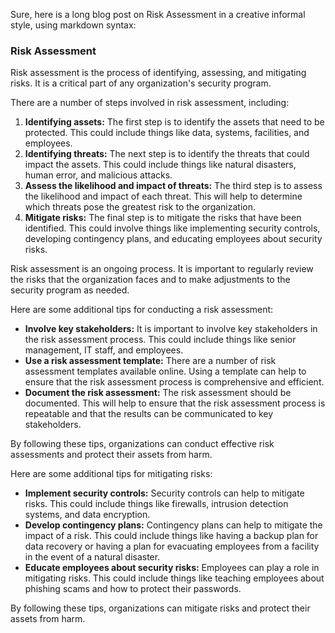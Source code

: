 Sure, here is a long blog post on Risk Assessment in a creative informal style, using markdown syntax:

### Risk Assessment

Risk assessment is the process of identifying, assessing, and mitigating risks. It is a critical part of any organization's security program.

There are a number of steps involved in risk assessment, including:

1. **Identifying assets:** The first step is to identify the assets that need to be protected. This could include things like data, systems, facilities, and employees.
2. **Identifying threats:** The next step is to identify the threats that could impact the assets. This could include things like natural disasters, human error, and malicious attacks.
3. **Assess the likelihood and impact of threats:** The third step is to assess the likelihood and impact of each threat. This will help to determine which threats pose the greatest risk to the organization.
4. **Mitigate risks:** The final step is to mitigate the risks that have been identified. This could involve things like implementing security controls, developing contingency plans, and educating employees about security risks.

Risk assessment is an ongoing process. It is important to regularly review the risks that the organization faces and to make adjustments to the security program as needed.

Here are some additional tips for conducting a risk assessment:

* **Involve key stakeholders:** It is important to involve key stakeholders in the risk assessment process. This could include things like senior management, IT staff, and employees.
* **Use a risk assessment template:** There are a number of risk assessment templates available online. Using a template can help to ensure that the risk assessment process is comprehensive and efficient.
* **Document the risk assessment:** The risk assessment should be documented. This will help to ensure that the risk assessment process is repeatable and that the results can be communicated to key stakeholders.

By following these tips, organizations can conduct effective risk assessments and protect their assets from harm.

Here are some additional tips for mitigating risks:

* **Implement security controls:** Security controls can help to mitigate risks. This could include things like firewalls, intrusion detection systems, and data encryption.
* **Develop contingency plans:** Contingency plans can help to mitigate the impact of a risk. This could include things like having a backup plan for data recovery or having a plan for evacuating employees from a facility in the event of a natural disaster.
* **Educate employees about security risks:** Employees can play a role in mitigating risks. This could include things like teaching employees about phishing scams and how to protect their passwords.

By following these tips, organizations can mitigate risks and protect their assets from harm.